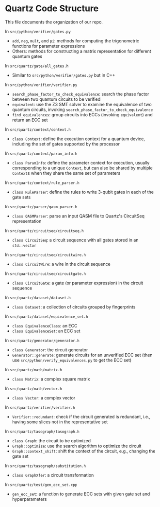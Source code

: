 # Quartz Code Structure

This file documents the organization of our repo.

In `src/python/verifier/gates.py`

* `add`, `neg`, `mult`, and `pi`: methods for computing the trigonometric
  functions for parameter expressions
* Others: methods for constructing a matrix representation for different quantum
  gates

In `src/quartz/gate/all_gates.h`

* Similar to `src/python/verifier/gates.py` but in C++

In `src/python/verifier/verifier.py`

* `search_phase_factor_to_check_equivalence`: search the phase factor between
  two quantum circuits to be verified
* `equivalent`: use the Z3 SMT solver to examine the equivalence of two quantum
  circuits, invoking `search_phase_factor_to_check_equivalence`
* `find_equivalences`: group circuits into ECCs (invoking `equivalent`) and
  return an ECC set

In `src/quartz/context/context.h`

* `class Context`: define the execution context for a quantum device, including
  the set of gates supported by the processor

In `src/quartz/context/param_info.h`

* `class ParamInfo`: define the parameter context for execution, usually
  corresponding to a unique `Context`, but can also be shared by
  multiple `Context`s when they share the same set of parameters

In `src/quartz/context/rule_parser.h`

* `class RuleParser`: define the rules to write 3-qubit gates in each of the
  gate sets

In `src/quartz/parser/qasm_parser.h`

* `class QASMParser`: parse an input QASM file to Quartz's CircuitSeq
  representation

In `src/quartz/circuitseq/circuitseq.h`

* `class CircuitSeq`: a circuit sequence with all gates stored in
  an `std::vector`

In `src/quartz/circuitseq/circuitwire.h`

* `class CircuitWire`: a wire in the circuit sequence

In `src/quartz/circuitseq/circuitgate.h`

* `class CircuitGate`: a gate (or parameter expression) in the circuit sequence

In `src/quartz/dataset/dataset.h`

* `class Dataset`: a collection of circuits grouped by fingerprints

In `src/quartz/dataset/equivalence_set.h`

* `class EquivalenceClass`: an ECC
* `class EquivalenceSet`: an ECC set

In `src/quartz/generator/generator.h`

* `class Generator`: the circuit generator
* `Generator::generate`: generate circuits for an unverified ECC set (then
  use `src/python/verify_equivalences.py` to get the ECC set)

In `src/quartz/math/matrix.h`

* `class Matrix`: a complex square matrix

In `src/quartz/math/vector.h`

* `class Vector`: a complex vector

In `src/quartz/verifier/verifier.h`

* `Verifier::redundant`: check if the circuit generated is redundant, i.e.,
  having some slices not in the representative set

In `src/quartz/tasograph/tasograph.h`

* `class Graph`: the circuit to be optimized
* `Graph::optimize`: use the search algorithm to optimize the circuit
* `Graph::context_shift`: shift the context of the circuit, e.g., changing the
  gate set

In `src/quartz/tasograph/substitution.h`

* `class GraphXfer`: a circuit transformation

In `src/quartz/test/gen_ecc_set.cpp`

* `gen_ecc_set`: a function to generate ECC sets with given gate set and
  hyperparameters
